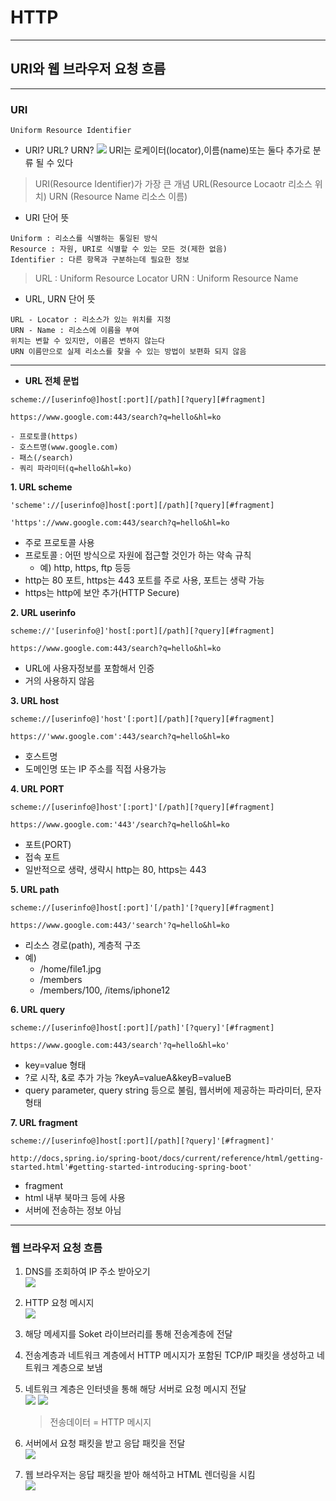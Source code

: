 # HTTP
---
## URI와 웹 브라우저 요청 흐름
---
### URI
```
Uniform Resource Identifier
```
- URI? URL? URN?
![](https://velog.velcdn.com/images/0woogie/post/ead1328b-030f-4f9d-8f26-ab890347d389/image.png)
URI는 로케이터(locator),이름(name)또는 둘다 추가로 분류 될 수 있다
> URI(Resource Identifier)가 가장 큰 개념
> URL(Resource Locaotr 리소스 위치) URN (Resource Name 리소스 이름)

- URI 단어 뜻
```
Uniform : 리소스를 식별하는 통일된 방식
Resource : 자원, URI로 식별할 수 있는 모든 것(제한 없음)
Identifier : 다른 항목과 구분하는데 필요한 정보
```
> URL : Uniform Resource Locator
> URN : Uniform Resource Name

- URL, URN 단어 뜻
```
URL - Locator : 리소스가 있는 위치를 지정
URN - Name : 리소스에 이름을 부여
위치는 변할 수 있지만, 이름은 변하지 않는다
URN 이름만으로 실제 리소스를 찾을 수 있는 방법이 보편화 되지 않음
```
---
- **URL 전체 문법**
```
scheme://[userinfo@]host[:port][/path][?query][#fragment]

https://www.google.com:443/search?q=hello&hl=ko
```
    - 프로토콜(https)
    - 호스트명(www.google.com)
    - 패스(/search)
    - 쿼리 파라미터(q=hello&hl=ko)

**1. URL scheme**
``` 
'scheme'://[userinfo@]host[:port][/path][?query][#fragment]

'https'://www.google.com:443/search?q=hello&hl=ko
```
- 주로 프로토콜 사용
- 프로토콜 : 어떤 방식으로 자원에 접근할 것인가 하는 약속 규칙
    - 예) http, https, ftp 등등
- http는 80 포트, https는 443 포트를 주로 사용, 포트는 생략 가능
- https는 http에 보안 추가(HTTP Secure)

**2. URL userinfo**
```
scheme://'[userinfo@]'host[:port][/path][?query][#fragment]

https://www.google.com:443/search?q=hello&hl=ko
```
- URL에 사용자정보를 포함해서 인증
- 거의 사용하지 않음

**3. URL host**
```
scheme://[userinfo@]'host'[:port][/path][?query][#fragment]

https://'www.google.com':443/search?q=hello&hl=ko
```
- 호스트명
- 도메인명 또는 IP 주소를 직접 사용가능

**4. URL PORT**
```
scheme://[userinfo@]host'[:port]'[/path][?query][#fragment]

https://www.google.com:'443'/search?q=hello&hl=ko
```
- 포트(PORT)
- 접속 포트
- 일반적으로 생략, 생략시 http는 80, https는 443

**5. URL path**
```
scheme://[userinfo@]host[:port]'[/path]'[?query][#fragment]

https://www.google.com:443/'search'?q=hello&hl=ko
```
- 리소스 경로(path), 계층적 구조
- 예)
    - /home/file1.jpg
    - /members
    - /members/100, /items/iphone12

**6. URL query**
```
scheme://[userinfo@]host[:port][/path]'[?query]'[#fragment]

https://www.google.com:443/search'?q=hello&hl=ko'
```
- key=value 형태
- ?로 시작, &로 추가 가능 ?keyA=valueA&keyB=valueB
- query parameter, query string 등으로 불림, 웹서버에 제공하는 파라미터, 문자형태

**7. URL fragment**
```
scheme://[userinfo@]host[:port][/path][?query]'[#fragment]'

http://docs,spring.io/spring-boot/docs/current/reference/html/getting-started.html'#getting-started-introducing-spring-boot'
```
- fragment
- html 내부 북마크 등에 사용
- 서버에 전송하는 정보 아님
---
### 웹 브라우저 요청 흐름

1. DNS를 조회하여 IP 주소 받아오기   
![](https://blog.kakaocdn.net/dn/VIToS/btrEjMa2icB/dvCOsBufYGYa9oTjWb79Fk/img.png)

2. HTTP 요청 메시지   
![](https://www.jaeme.dev/static/a404e86e20efb30f6d769d1460ede5d7/2108e/http_message.png)

3. 해당 메세지를 Soket 라이브러리를 통해 전송계층에 전달
4. 전송계층과 네트워크 계층에서 HTTP 메시지가 포함된 TCP/IP 패킷을 생성하고 네트워크 계층으로 보냄
5. 네트워크 계층은 인터넷을 통해 해당 서버로 요청 메시지 전달   
![](https://www.jaeme.dev/static/974def504cfdb8f515f6fdc1fde04fa7/2e195/tcp_http.png)
![](https://www.jaeme.dev/static/690f4f3414ee1b09251239cf7fb27b0e/d125e/request.png)
     > 전송데이터 = HTTP 메시지

6. 서버에서 요청 패킷을 받고 응답 패킷을 전달   
![](https://www.jaeme.dev/static/886b7c8eb5b2515aeda54342492fe868/e85cb/response_message.png)

7. 웹 브라우저는 응답 패킷을 받아 해석하고 HTML 렌더링을 시킴   
![](https://www.jaeme.dev/static/a8e17ffba40daba90b6c88b8f2b184d5/68de2/response.png)